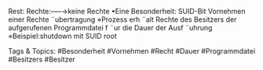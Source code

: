 Rest: Rechte:–––→keine Rechte
•Eine Besonderheit: SUID-Bit
Vornehmen einer Rechte ¨ubertragung
⋄Prozess erh ¨alt Rechte des Besitzers der aufgerufenen Programmdatei f ¨ur die Dauer der Ausf ¨uhrung
⋄Beispiel:shutdown mit SUID root

   Tags & Topics:
   #Besonderheit
   #Vornehmen
   #Recht
   #Dauer
   #Programmdatei
   #Besitzers
   #Besitzer